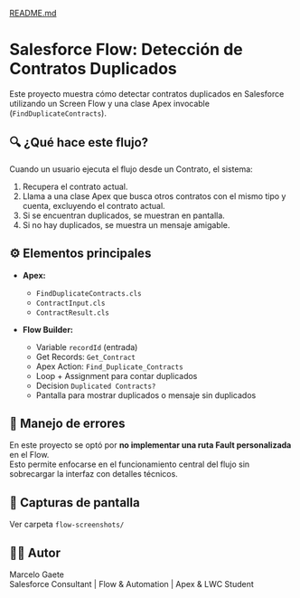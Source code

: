 [README.md](https://github.com/user-attachments/files/21608108/README.md)
# Salesforce Flow: Detección de Contratos Duplicados

Este proyecto muestra cómo detectar contratos duplicados en Salesforce utilizando un Screen Flow y una clase Apex invocable (`FindDuplicateContracts`).

## 🔍 ¿Qué hace este flujo?

Cuando un usuario ejecuta el flujo desde un Contrato, el sistema:

1. Recupera el contrato actual.
2. Llama a una clase Apex que busca otros contratos con el mismo tipo y cuenta, excluyendo el contrato actual.
3. Si se encuentran duplicados, se muestran en pantalla.
4. Si no hay duplicados, se muestra un mensaje amigable.

## ⚙️ Elementos principales

- **Apex:**
  - `FindDuplicateContracts.cls`
  - `ContractInput.cls`
  - `ContractResult.cls`

- **Flow Builder:**
  - Variable `recordId` (entrada)
  - Get Records: `Get_Contract`
  - Apex Action: `Find_Duplicate_Contracts`
  - Loop + Assignment para contar duplicados
  - Decision `Duplicated Contracts?`
  - Pantalla para mostrar duplicados o mensaje sin duplicados

## 🛑 Manejo de errores

En este proyecto se optó por **no implementar una ruta Fault personalizada** en el Flow.  
Esto permite enfocarse en el funcionamiento central del flujo sin sobrecargar la interfaz con detalles técnicos.

## 📸 Capturas de pantalla

Ver carpeta `flow-screenshots/`

## 👨‍💻 Autor

Marcelo Gaete  
Salesforce Consultant | Flow & Automation | Apex & LWC Student

